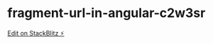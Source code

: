 # fragment-url-in-angular-c2w3sr

[Edit on StackBlitz ⚡️](https://stackblitz.com/edit/fragment-url-in-angular-c2w3sr)
